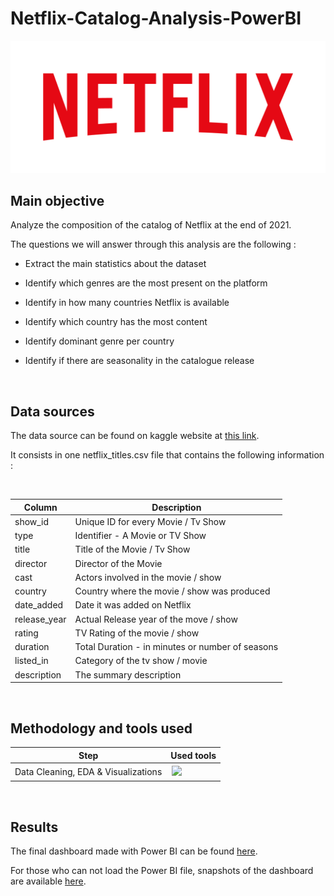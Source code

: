 # Netflix-Catalog-Analysis-PowerBI

![Netflix Logo](https://github.com/DimitriKneur/Netflix-Catalog-Analysis-PowerBI/blob/main/Netflix_Logo_RGB.png?raw=true)


## Main objective

Analyze the composition of the catalog of Netflix at the end of 2021.

The questions we will answer through this analysis are the following :

- Extract the main statistics about the dataset

- Identify which genres are the most present on the platform

- Identify in how many countries Netflix is available

- Identify which country has the most content

- Identify dominant genre per country

- Identify if there are seasonality in the catalogue release

<br>


## Data sources

The data source can be found on kaggle website at [this link](https://www.kaggle.com/datasets/shivamb/netflix-shows).

It consists in one netflix_titles.csv file that contains the following information :

<br>

|     Column                                 |     Description                                                                                                                                                                                                                                                                                                                                                                                                             |
|-----------------------------------------------|---------------------------------------------------------------------------------------------------------------------------------------------------------------------------------------------------------------------------------------------------------------------------------------------------------------------------------------------------------------------------------------------------------------------------------|
|     show_id                              |     Unique ID for every Movie / Tv Show                                                                                                                                                                                                              |
|     type                              |     Identifier - A Movie or TV Show                                                                                                                                                                                                                                    |
|     title                                      |     Title of the Movie / Tv Show                                                                                                                                                                                                                                                                                                                 |
|     director                             |     Director of the Movie                                                                                                                                                                                                                                                                            |
|     cast                           |     Actors involved in the movie / show                                                                                                                                                                                                                                |
|     country                           |     Country where the movie / show was produced                                                                                                                                                                                                                                |
|     date_added                           |     Date it was added on Netflix                                                                                                                                                                                                                                |
|     release_year                           |     Actual Release year of the move / show                                                                                                                                                                                                                                |
|     rating                           |     TV Rating of the movie / show                                                                                                                                                                                                                                |
|     duration                           |     Total Duration - in minutes or number of seasons                                                                                                                                                                                                                                |
|     listed_in                           |     Category of the tv show / movie                                                                                                                                                                                                                                |
|     description                           |     The summary description                                                                                                                                                                                                                                |
<br>


## Methodology and tools used

|     Step                                |     Used tools                                                                                                                                                                                                                                                                                                                                                                                                             |
|-----------------------------------------------|---------------------------------------------------------------------------------------------------------------------------------------------------------------------------------------------------------------------------------------------------------------------------------------------------------------------------------------------------------------------------------------------------------------------------------|
|     Data Cleaning, EDA & Visualizations                              |     <img style="padding:2px" src="https://img.shields.io/badge/Power%20BI-F2C811.svg?style=for-the-badge&logo=powerbi&logoColor=black"/>                                                                                                                                                                                                              |                                                                                                                                                                                     
<br>


## Results

The final dashboard made with Power BI can be found [here](https://github.com/DimitriKneur/Netflix-Catalog-Analysis-PowerBI/blob/main/netflix_project_very_final.pbix).

For those who can not load the Power BI file, snapshots of the dashboard are available [here](https://github.com/DimitriKneur/Netflix-Catalog-Analysis-PowerBI/blob/main/Dashboard_Snapshots/Dashboard_snapshots.md).

